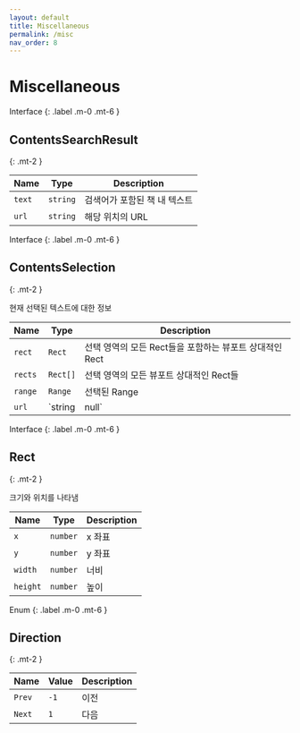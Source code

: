 ```yaml
---
layout: default
title: Miscellaneous
permalink: /misc
nav_order: 8
---
```


# Miscellaneous

Interface
{: .label .m-0 .mt-6 }

## ContentsSearchResult
{: .mt-2 }

| Name   | Type     | Description            |
| ------ | -------- | ---------------------- |
| `text` | `string` | 검색어가 포함된 책 내 텍스트 |
| `url`  | `string` | 해당 위치의 URL        |


Interface
{: .label .m-0 .mt-6 }

## ContentsSelection
{: .mt-2 }

현재 선택된 텍스트에 대한 정보

| Name | Type | Description |
| - | - | - |
| `rect`  | `Rect` | 선택 영역의 모든 Rect들을 포함하는 뷰포트 상대적인 Rect |
| `rects`  | `Rect[]` | 선택 영역의 모든 뷰포트 상대적인 Rect들 |
| `range` | `Range` | 선택된 Range |
| `url`   | `string | null` | 선택에 해당하는 URL, 북이오 주소 체계로 나타낼 수 없는 경우 `null` |


Interface
{: .label .m-0 .mt-6 }

## Rect
{: .mt-2 }

크기와 위치를 나타냄

| Name | Type | Description |
| - | - | - |
| `x`  | `number` | x 좌표 |
| `y`  | `number` | y 좌표 |
| `width`  | `number` | 너비 |
| `height`  | `number` | 높이 |


Enum
{: .label .m-0 .mt-6 }

## Direction
{: .mt-2 }

| Name | Value | Description |
| - | - | - |
| `Prev` | `-1` | 이전 |
| `Next` | `1` | 다음 |